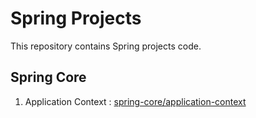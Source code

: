 # Spring Projects

This repository contains Spring projects code.

## Spring Core

1. Application Context : [spring-core/application-context](https://github.com/eMahtab/spring-projects/tree/main/spring-core/application-context)
